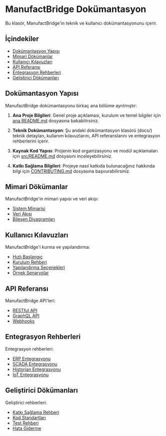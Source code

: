 # ManufactBridge Dokümantasyon

Bu klasör, ManufactBridge'in teknik ve kullanıcı dokümantasyonunu içerir.

## İçindekiler

- [Dokümantasyon Yapısı](#dokümantasyon-yapısı)
- [Mimari Dökümanlar](#mimari-dökümanlar)
- [Kullanıcı Kılavuzları](#kullanıcı-kılavuzları)
- [API Referansı](#api-referansı)
- [Entegrasyon Rehberleri](#entegrasyon-rehberleri)
- [Geliştirici Dökümanları](#geliştirici-dökümanları)

## Dokümantasyon Yapısı

ManufactBridge dokümantasyonu birkaç ana bölüme ayrılmıştır:

1. **Ana Proje Bilgileri**: Genel proje açıklaması, kurulum ve temel bilgiler için [ana README.md](/README.md) dosyasına bakabilirsiniz.

2. **Teknik Dokümantasyon**: Şu andaki dokümantasyon klasörü (docs/) teknik detayları, kullanım kılavuzlarını, API referanslarını ve entegrasyon rehberlerini içerir.

3. **Kaynak Kod Yapısı**: Projenin kod organizasyonu ve modül açıklamaları için [src/README.md](/src/README.md) dosyasını inceleyebilirsiniz.

4. **Katkı Sağlama Bilgileri**: Projeye nasıl katkıda bulunacağınız hakkında bilgi için [CONTRIBUTING.md](/CONTRIBUTING.md) dosyasına başvurabilirsiniz.

## Mimari Dökümanlar

ManufactBridge'in mimari yapısı ve veri akışı:

- [Sistem Mimarisi](architecture/system-architecture.md)
- [Veri Akışı](architecture/data-flow.md)
- [Bileşen Diyagramları](architecture/component-diagrams.md)

## Kullanıcı Kılavuzları

ManufactBridge'i kurma ve yapılandırma:

- [Hızlı Başlangıç](user-guides/quick-start.md)
- [Kurulum Rehberi](user-guides/installation.md)
- [Yapılandırma Seçenekleri](user-guides/configuration.md)
- [Örnek Senaryolar](user-guides/scenarios.md)

## API Referansı

ManufactBridge API'leri:

- [RESTful API](api/rest-api.md)
- [GraphQL API](api/graphql-api.md)
- [Webhooks](api/webhooks.md)

## Entegrasyon Rehberleri

Entegrasyon rehberleri:

- [ERP Entegrasyonu](integration/erp-integration.md)
- [SCADA Entegrasyonu](integration/scada-integration.md)
- [Historian Entegrasyonu](integration/historian-integration.md)
- [IoT Entegrasyonu](integration/iot-integration.md)

## Geliştirici Dökümanları

Geliştirici rehberleri:

- [Katkı Sağlama Rehberi](developer/contributing.md)
- [Kod Standartları](developer/code-standards.md)
- [Test Rehberi](developer/testing.md)
- [Hata Giderme](developer/troubleshooting.md) 
